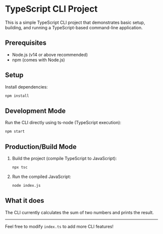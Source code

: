 # TypeScript CLI Project

This is a simple TypeScript CLI project that demonstrates basic setup, building, and running a TypeScript-based command-line application.

## Prerequisites
- Node.js (v14 or above recommended)
- npm (comes with Node.js)

## Setup
Install dependencies:
```bash
npm install
```

## Development Mode
Run the CLI directly using ts-node (TypeScript execution):
```bash
npm start
```

## Production/Build Mode
1. Build the project (compile TypeScript to JavaScript):
    ```bash
    npx tsc
    ```
2. Run the compiled JavaScript:
    ```bash
    node index.js
    ```

## What it does
The CLI currently calculates the sum of two numbers and prints the result.

---
Feel free to modify `index.ts` to add more CLI features! 